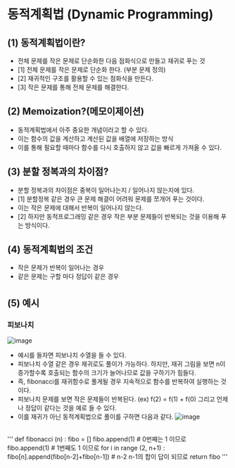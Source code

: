 # 동적계획법 (Dynamic Programming)

## (1) 동적계획법이란?
* 전체 문제를 작은 문제로 단순화한 다음 점화식으로 만들고 재귀로 푸는 것
* [1] 전체 문제를 작은 문제로 단순화 한다. (부분 문제 정의)
* [2] 재귀적인 구조를 활용할 수 있는 점화식을 만든다.
* [3] 작은 문제를 통해 전체 문제를 해결한다.

## (2) Memoization?(메모이제이션)
* 동적계획법에서 아주 중요한 개념이라고 할 수 있다.
* 이는 함수의 값을 계산하고 계산된 값을 배열에 저장하는 방식
* 이를 통해 필요할 때마다 함수를 다시 호출하지 않고 값을 빠르게 가져올 수 있다.

## (3) 분할 정복과의 차이점?
* 분할 정복과의 차이점은 중복이 일어나는지 / 일어나지 않는지에 있다.
* [1] 분할정복 같은 경우 큰 문제 해결이 어려워 문제를 쪼개어 푸는 것이다.
* 이는 작은 문제에 대해서 반복이 일어나지 않는다.
* [2] 하지만 동적프로그래밍 같은 경우 작은 부분 문제들이 반복되는 것을 이용해 푸는 방식이다.

## (4) 동적계획법의 조건
* 작은 문제가 반복이 일어나는 경우
* 같은 문제는 구할 마다 정답이 같은 경우

## (5) 예시

### 피보나치
![image](https://user-images.githubusercontent.com/48178699/82524008-b8598500-9b68-11ea-894a-12c691478604.png)
* 예시를 들자면 피보나치 수열을 들 수 있다.
* 피보나치 수열 같은 경우 재귀로도 풀이가 가능하다. 하지만, 재귀 그림을 보면 n이 증가할수록 호출되는 함수의 크기가 늘어나므로 값을 구하기가 힘들다.
* 즉, fibonacci를 재귀함수로 풀게될 경우 지속적으로 함수를 반복하여 실행하는 것이다.
* 피보나치 문제를 보면 작은 문제들이 반복된다. (ex) f(2) = f(1) + f(0) 그리고 언제나 정답이 같다는 것을 예로 들 수 있다.
* 이를 재귀가 아닌 동적계획법으로 풀이를 구하면 다음과 같다.
![image](https://user-images.githubusercontent.com/48178699/82524013-c0192980-9b68-11ea-8415-fdea8a0c900e.png)
<br>
'''
def fibonacci (n) :
  fibo = []
  fibo.append(1) # 0번째는 1 이므로
  fibo.append(1) # 1번째도 1 이므로
  for i in range (2, n+1) :
  fibo[n].append(fibo[n-2]+fibo[n-1]) # n-2 n-1의 합이 답이 되므로
  return fibo
'''
<br>

